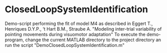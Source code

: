 # ClosedLoopSystemIdentification
Demo-script performing the fit of model M4 as described in Eggert T., Henriques D.Y.P., ‘t Hart B.M., Straube A.  "Modeling inter-trial variability of pointing movements during visuomotor adaptation"
To execute the demo-program, change the current MATLAB directory to the project directory an run the script "DemoClosedLoopSystemIdentification.m" 

